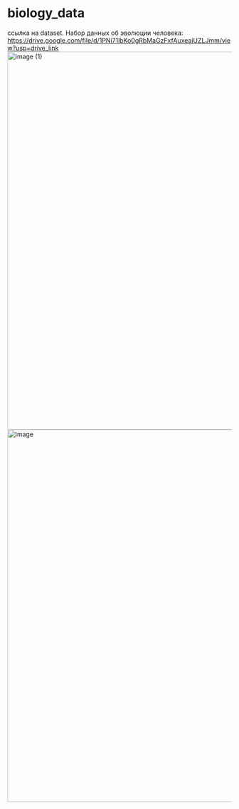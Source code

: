 # biology_data
ссылка на dataset. Набор данных об эволюции человека: https://drive.google.com/file/d/1PNi71lbKo0gRbMaGzFxfAuxeaiUZLJmm/view?usp=drive_link
<img width="953" height="848" alt="image (1)" src="https://github.com/user-attachments/assets/47ecd3ab-1129-44be-b990-5f2833075b37" />
<img width="1094" height="836" alt="image" src="https://github.com/user-attachments/assets/84d5f8c2-34e4-47c2-9c8b-4cf0999103ed" />
